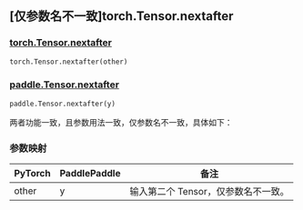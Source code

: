## [仅参数名不一致]torch.Tensor.nextafter

### [torch.Tensor.nextafter](https://pytorch.org/docs/stable/generated/torch.Tensor.nextafter.html#torch.Tensor.nextafter)

```python
torch.Tensor.nextafter(other)
```

### [paddle.Tensor.nextafter](https://www.paddlepaddle.org.cn/documentation/docs/zh/develop/api/paddle/nextafter_cn.html)

```python
paddle.Tensor.nextafter(y)
```

两者功能一致，且参数用法一致，仅参数名不一致，具体如下：

### 参数映射


| PyTorch | PaddlePaddle | 备注                               |
| ------- | ------------ | ---------------------------------- |
| other   | y            | 输⼊第二个 Tensor，仅参数名不一致。 |
